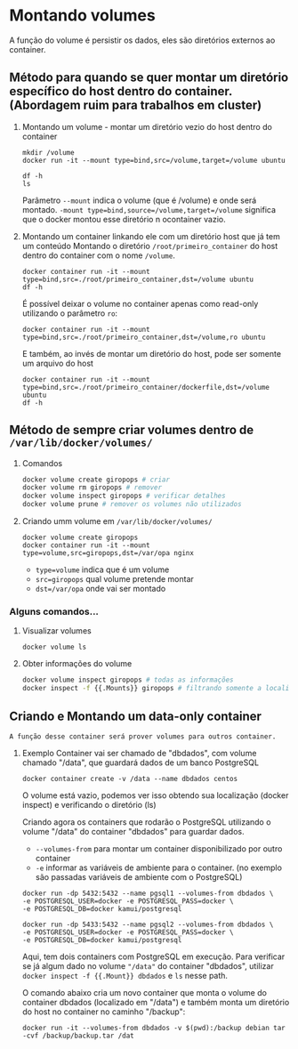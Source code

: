 # Montando volumes

A função do volume é persistir os dados, eles são diretórios externos ao container.

## Método para quando se quer montar um diretório específico do host dentro do container. (Abordagem ruim para trabalhos em cluster)

1. Montando um volume - montar um diretório vezio do host dentro do container 
 

    ```
    mkdir /volume
    docker run -it --mount type=bind,src=/volume,target=/volume ubuntu

    df -h
    ls
    ```

    Parâmetro `--mount` indica o volume (que é /volume) e onde será montado.
    `-mount type=bind,source=/volume,target=/volume` significa que o docker montou esse diretório n ocontainer vazio.

2. Montando um container linkando ele com um diretório host que já tem um conteúdo
    Montando o diretório `/root/primeiro_container` do host dentro do container com o nome `/volume`.

    ```
    docker container run -it --mount type=bind,src=./root/primeiro_container,dst=/volume ubuntu
    df -h
    ```

    É possível deixar o volume no container apenas como read-only utilizando o parâmetro `ro`:

    ```
    docker container run -it --mount type=bind,src=./root/primeiro_container,dst=/volume,ro ubuntu
 
    ```

    E também, ao invés de montar um diretório do host, pode ser somente um arquivo do host
    ```
    docker container run -it --mount type=bind,src=./root/primeiro_container/dockerfile,dst=/volume ubuntu
    df -h
    ```

## Método de sempre criar volumes dentro de `/var/lib/docker/volumes/`

1. Comandos
    ```bash
    docker volume create giropops # criar 
    docker volume rm giropops # remover 
    docker volume inspect giropops # verificar detalhes
    docker volume prune # remover os volumes não utilizados
    
    ```

2. Criando umm volume em `/var/lib/docker/volumes/`
    ```
    docker volume create giropops  
    docker container run -it --mount type=volume,src=giropops,dst=/var/opa nginx 
    ```
    - `type=volume` indica que é um volume
    - `src=giropops` qual volume pretende montar
    - `dst=/var/opa` onde vai ser montado
### Alguns comandos...

1. Visualizar volumes
    ```
    docker volume ls
    ```

2. Obter informações do volume
    ```bash
    docker volume inspect giropops # todas as informações
    docker inspect -f {{.Mounts}} giropops # filtrando somente a localização do volume
    ```

## Criando e Montando um data-only container

    A função desse container será prover volumes para outros container.

1. Exemplo
    Container vai ser chamado de "dbdados", com volume chamado "/data", que guardará dados de um banco PostgreSQL
    ```
    docker container create -v /data --name dbdados centos
    ```
    O volume está vazio, podemos ver isso obtendo sua localização (docker inspect) e verificando o diretório (ls)

    Criando agora os containers que rodarão o PostgreSQL utilizando o volume "/data" do container "dbdados" para guardar dados.
    - `--volumes-from` para montar um container disponibilizado por outro container
    - `-e` informar as variáveis de ambiente para o container.
    (no exemplo são passadas variáveis de ambiente com o PostgreSQL)
    
    ```
    docker run -dp 5432:5432 --name pgsql1 --volumes-from dbdados \
    -e POSTGRESQL_USER=docker -e POSTGRESQL_PASS=docker \
    -e POSTGRESQL_DB=docker kamui/postgresql
    ```

    ```
    docker run -dp 5433:5432 --name pgsql2 --volumes-from dbdados \                                            
    -e POSTGRESQL_USER=docker -e POSTGRESQL_PASS=docker \
    -e POSTGRESQL_DB=docker kamui/postgresql
    ```

    Aqui, tem dois containers com PostgreSQL em execução. 
    Para verificar se já algum dado no volume `"/data"` do container "dbdados", utilizar `docker inspect -f {{.Mount}} dbdados` e `ls` nesse path.

    O comando abaixo cria um novo container que monta o volume do container dbdados (localizado em "/data") e também monta um diretório do host no container no caminho "/backup":
    ```
    docker run -it --volumes-from dbdados -v $(pwd):/backup debian tar -cvf /backup/backup.tar /dat
    ``` 